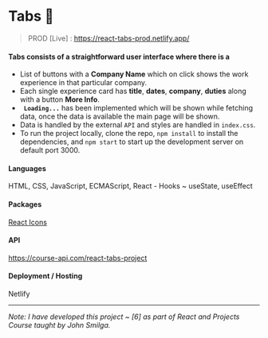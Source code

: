 # Tabs 📑

> PROD [Live] : https://react-tabs-prod.netlify.app/

#### Tabs consists of a straightforward user interface where there is a

- List of buttons with a **Company Name** which on click shows the work experience in that particular company.
- Each single experience card has **title**, **dates**, **company**, **duties** along with a button **More Info**.
- **` Loading...`** has been implemented which will be shown while fetching data, once the data is available the main page will be shown. 
- Data is handled by the external `API` and styles are handled in `index.css`.
- To run the project locally, clone the repo, `npm install` to install the dependencies, and `npm start` to start up the development server on default port 3000.

#### Languages
HTML, CSS, JavaScript, ECMAScript, React - Hooks ~ useState, useEffect

#### Packages
[React Icons](https://www.npmjs.com/package/react-icons)

#### API
https://course-api.com/react-tabs-project

#### Deployment / Hosting
Netlify

---

_Note: I have developed this project ~ [6] as part of React and Projects Course taught by John Smilga._
